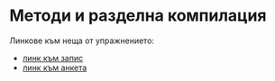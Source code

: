 # Методи и разделна компилация

Линкове към неща от упражнението:

- [линк към запис]
- [линк към анкета]

[линк към запис]: <https://drive.google.com/file/d/1pssHlJAZY2VWwL6d8o2lLc4UNCEqIQdD/view?usp=sharing>
[линк към анкета]: <https://forms.gle/GjmiiXbapziRjLYU7>